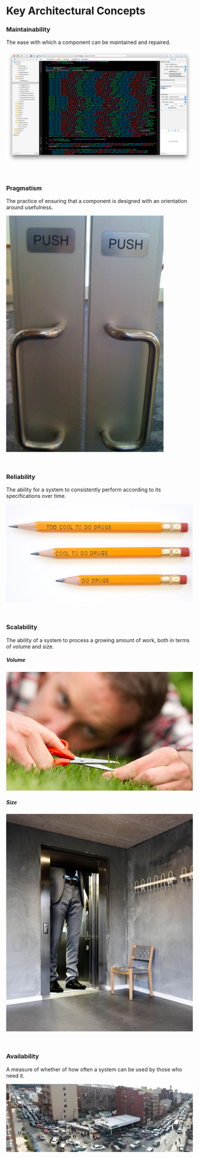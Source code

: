 # Key Architectural Concepts

### Maintainability
The ease with which a component can be maintained and repaired.

![Maintainability](images/maintainability.png "This is not maintainable.")

<br/>

### Pragmatism
The practice of ensuring that a component is designed with an orientation 
around usefulness.

![Pragmatism](images/pragmatism.jpg "This is not pragmatic.")

<br/>

### Reliability
The ability for a system to consistently perform according to its 
specifications over time.

![Reliability](images/reliability.jpg "This is not reliable over time.")

<br/>

### Scalability
The ability of a system to process a growing amount of work, both in terms of 
volume and size.

##### Volume
![Scalability: Time](images/scalability-time.jpg "This will take too long.")

##### Size
![Scalability: Size](images/scalability-size.jpg "This is too big.")

<br/>

### Availability
A measure of whether of how often a system can be used by those who need it.

![Availability](images/availability.jpg "There is not enough to go around.")

<br/>
